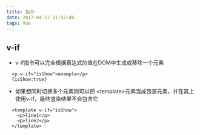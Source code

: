 ```yaml
---
title: 指令
date: 2017-04-17 21:52:48
tags: Vue
---
```

## v-if
- v-if指令可以完全根据表达式的值在DOM中生成或移除一个元素
```
  <p v-if="isShow">example</p>
  {isShow:true}
```
- 如果想同时切换多个元素则可以把 &lt;template&gt;元素当成包装元素，并在其上使用v-if，最终渲染结果不会包含它
```
  <template v-if="isShow">
    <p>line1</p>
    <p>line2</p>
  </template>
```